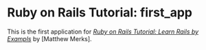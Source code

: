 # Ruby on Rails Tutorial: first_app

This is the first application for [*Ruby on Rails Tutorial: Learn Rails by Exampls*](http://PolarfluKe.co.za) by [Matthew Merks].